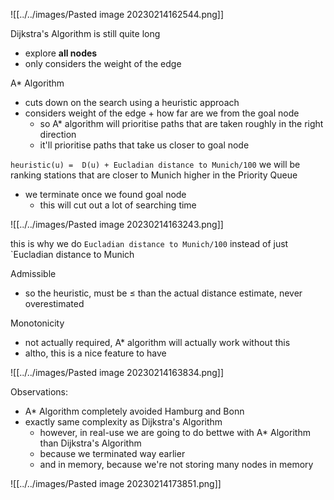 ![[../../images/Pasted image 20230214162544.png]]

Dijkstra's Algorithm is still quite long
- explore **all nodes**
- only considers the weight of the edge

A* Algorithm 
- cuts down on the search using a heuristic approach
- considers weight of the edge + how far are we from the goal node
	- so A* algorithm will prioritise paths that are taken roughly in the right direction
	- it'll prioritise paths that take us closer to goal node

`heuristic(u) =  D(u) + Eucladian distance to Munich/100` 
we will be ranking stations that are closer to Munich higher in the Priority Queue

- we terminate once we found goal node
	- this will cut out a lot of searching time

![[../../images/Pasted image 20230214163243.png]]

this is why we do 
`Eucladian distance to Munich/100` 
instead of just
`Eucladian distance to Munich

Admissible
- so the heuristic, must be $\le$ than the actual distance estimate, never overestimated

Monotonicity
- not actually required, A* algorithm will actually work without this
- altho, this is a nice feature to have

![[../../images/Pasted image 20230214163834.png]]

Observations:
- A* Algorithm completely avoided Hamburg and Bonn
- exactly same complexity as Dijkstra's Algorithm
	- however, in real-use we are going to do bettwe with A* Algorithm than Dijkstra's Algorithm
	- because we terminated way earlier
	- and in memory, because we're not storing many nodes in memory

![[../../images/Pasted image 20230214173851.png]]

